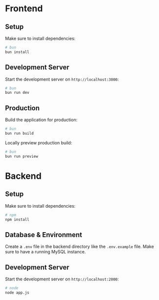 # Frontend

## Setup

Make sure to install dependencies:

```bash
# bun
bun install
```

## Development Server

Start the development server on `http://localhost:3000`:

```bash
# bun
bun run dev
```

## Production

Build the application for production:

```bash
# bun
bun run build
```

Locally preview production build:

```bash
# bun
bun run preview
```

# Backend

## Setup

Make sure to install dependencies:

```bash
# npm
npm install
```

## Database & Environment

Create a `.env` file in the backend directory like the `.env.example` file. Make sure to have a running MySQL instance.

## Development Server

Start the development server on `http://localhost:2000`:

```bash
# node
node app.js
```